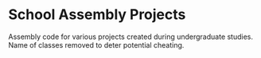 # School Assembly Projects
Assembly code for various projects created during undergraduate studies. Name of classes removed to deter potential cheating.
